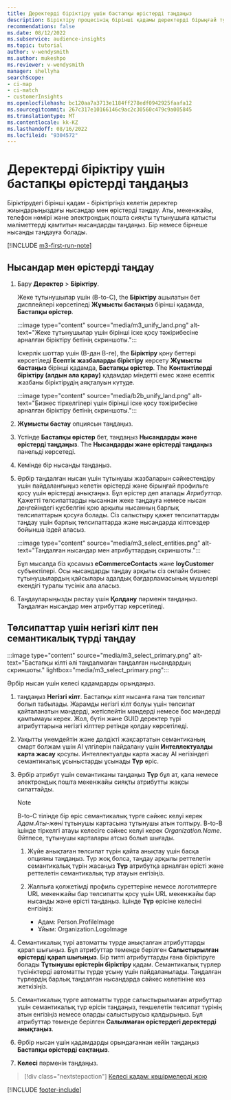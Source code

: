 ```yaml
---
title: Деректерді біріктіру үшін бастапқы өрістерді таңдаңыз
description: Біріктіру процесінің бірінші қадамы деректерді бірыңғай тұтынушы профиліне салыстыру үшін нысандарды, атрибуттарды, бастапқы кілттерді және семантикалық түрлерді таңдау болып табылады.
recommendations: false
ms.date: 08/12/2022
ms.subservice: audience-insights
ms.topic: tutorial
author: v-wendysmith
ms.author: mukeshpo
ms.reviewer: v-wendysmith
manager: shellyha
searchScope:
- ci-map
- ci-match
- customerInsights
ms.openlocfilehash: bc120aa7a3713e1184ff278edf0942925faafa12
ms.sourcegitcommit: 267c317e10166146c9ac2c30560c479c9a005845
ms.translationtype: MT
ms.contentlocale: kk-KZ
ms.lasthandoff: 08/16/2022
ms.locfileid: "9304572"
---
```

# <a name="select-source-fields-for-data-unification"></a>Деректерді біріктіру үшін бастапқы өрістерді таңдаңыз

Біріктірудегі бірінші қадам - біріктіргіңіз келетін деректер жиындарыңыздағы нысандар мен өрістерді таңдау. Аты, мекенжайы, телефон нөмірі және электрондық пошта сияқты тұтынушыға қатысты мәліметтерді қамтитын нысандарды таңдаңыз. Бір немесе бірнеше нысанды таңдауға болады.

[!INCLUDE [m3-first-run-note](includes/m3-first-run-note.md)]

## <a name="select-entities-and-fields"></a>Нысандар мен өрістерді таңдау

1. Бару **Деректер** > **Біріктіру**.

   Жеке тұтынушылар үшін (B-to-C), the **Біріктіру** ашылатын бет дисплейлері көрсетіледі **Жұмысты бастаңыз** бірінші қадамда, **Бастапқы өрістер**.

   :::image type="content" source="media/m3_unify_land.png" alt-text="Жеке тұтынушылар үшін бірінші іске қосу тәжірибесіне арналған біріктіру бетінің скриншоты.":::

   Іскерлік шоттар үшін (В-дан В-ге), the **Біріктіру** қону беттері көрсетіледі **Есептік жазбаларды біріктіру** көрсету **Жұмысты бастаңыз** бірінші қадамда, **Бастапқы өрістер**. The **Контактілерді біріктіру (алдын ала қарау)** қадамдар міндетті емес және есептік жазбаны біріктірудің аяқталуын күтуде.

   :::image type="content" source="media/b2b_unify_land.png" alt-text="Бизнес тіркелгілері үшін бірінші іске қосу тәжірибесіне арналған біріктіру бетінің скриншоты.":::

1. **Жұмысты бастау** опциясын таңдаңыз.

1. Үстінде **Бастапқы өрістер** бет, таңдаңыз **Нысандарды және өрістерді таңдаңыз**. The **Нысандарды және өрістерді таңдаңыз** панельді көрсетеді.

1. Кемінде бір нысанды таңдаңыз.

1. Әрбір таңдалған нысан үшін тұтынушы жазбаларын сәйкестендіру үшін пайдаланғыңыз келетін өрістерді және бірыңғай профильге қосу үшін өрістерді анықтаңыз. Бұл өрістер деп аталады *Атрибуттар*. Қажетті төлсипаттарды нысаннан жеке таңдауға немесе нысан деңгейіндегі құсбелгіні қою арқылы нысанның барлық төлсипаттарын қосуға болады. Сіз салыстыру қажет төлсипаттарды таңдау үшін барлық төлсипаттарда және нысандарда кілтсөздер бойынша іздей аласыз.

   :::image type="content" source="media/m3_select_entities.png" alt-text="Таңдалған нысандар мен атрибуттардың скриншоты.":::

   Бұл мысалда біз қосамыз **eCommerceContacts** және **loyCustomer** субъектілері. Осы нысандарды таңдау арқылы сіз онлайн бизнес тұтынушылардың қайсылары адалдық бағдарламасының мүшелері екендігі туралы түсінік ала аласыз.

1. Таңдауларыңызды растау үшін **Қолдану** пәрменін таңдаңыз. Таңдалған нысандар мен атрибуттар көрсетіледі.

## <a name="select-primary-key-and-semantic-type-for-attributes"></a>Төлсипаттар үшін негізгі кілт пен семантикалық түрді таңдау

   :::image type="content" source="media/m3_select_primary.png" alt-text="Бастапқы кілті әлі таңдалмаған таңдалған нысандардың скриншоты." lightbox="media/m3_select_primary.png":::

Әрбір нысан үшін келесі қадамдарды орындаңыз.

1. таңдаңыз **Негізгі кілт**. Бастапқы кілт нысанға ғана тән төлсипат болып табылады. Жарамды негізгі кілт болуы үшін төлсипат қайталанатын мәндерді, жетіспейтін мәндерді немесе бос мәндерді қамтымауы керек. Жол, бүтін және GUID деректер түрі атрибуттарына негізгі кілттер ретінде қолдау көрсетіледі.

1. Уақытты үнемдейтін және дәлдікті жақсартатын семантиканың смарт болжам үшін AI үлгілерін пайдалану үшін **Интеллектуалды карта жасау** қосулы. Интеллектуалды карта жасау AI негізіндегі семантикалық ұсыныстарды ұсынады **Түр** өріс.

1. Әрбір атрибут үшін семантиканы таңдаңыз **Түр** бұл ат, қала немесе электрондық пошта мекенжайы сияқты атрибутты жақсы сипаттайды.

   > [!NOTE]
   > B-to-C тілінде бір өріс семантикалық түрге сәйкес келуі керек *Адам.Аты-жөні* тұтынушы картасына тұтынушы атын толтыру. B-to-B ішінде тіркелгі атауы келесіге сәйкес келуі керек *Organization.Name*. Әйтпесе, тұтынушы карталары атсыз болып шығады.

   1. Жүйе анықтаған төлсипат түрін қайта анықтау үшін басқа опцияны таңдаңыз. Түр жоқ болса, таңдау арқылы реттелетін семантикалық түрін жасаңыз **Түр** атрибутқа арналған өрісті және реттелетін семантикалық түр атауын енгізіңіз.

   1. Жалпыға қолжетімді профиль суреттеріне немесе логотиптерге URL мекенжайы бар төлсипатты қосу үшін URL мекенжайы бар нысанды және өрісті таңдаңыз. Ішінде **Түр** өрісіне келесіні енгізіңіз:
      - Адам: Person.ProfileImagе
      - Ұйым: Organization.LogoImage

1. Семантикалық түрі автоматты түрде анықталған атрибуттарды қарап шығыңыз. Бұл атрибуттар төменде берілген **Салыстырылған өрістерді қарап шығыңыз**. Бір типті атрибуттарды ғана біріктіруге болады **Тұтынушы өрістерін біріктіру** қадам. Семантикалық түрлер түсініктерді автоматты түрде ұсыну үшін пайдаланылады. Таңдалған түрлердің барлық таңдалған нысандарда сәйкес келетініне көз жеткізіңіз.

1. Семантикалық түрге автоматты түрде салыстырылмаған атрибуттар үшін семантикалық түр өрісін таңдаңыз, теңшелетін төлсипат түрінің атын енгізіңіз немесе оларды салыстырусыз қалдырыңыз. Бұл атрибуттар төменде берілген **Салылмаған өрістердегі деректерді анықтаңыз**.

1. Әрбір нысан үшін қадамдарды орындағаннан кейін таңдаңыз **Бастапқы өрістерді сақтаңыз**.

1. **Келесі** пәрменін таңдаңыз.

> [!div class="nextstepaction"]
> [Келесі қадам: көшірмелерді жою](remove-duplicates.md)

[!INCLUDE [footer-include](includes/footer-banner.md)]
